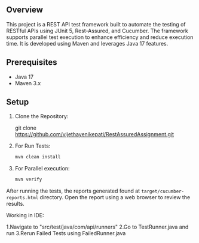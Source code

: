 ## Overview

This project is a REST API test framework built to automate the testing of RESTful APIs 
using JUnit 5, Rest-Assured, and Cucumber. The framework supports parallel test execution
to enhance efficiency and reduce execution time. It is developed using Maven and leverages
Java 17 features.

## Prerequisites
- Java 17
- Maven 3.x

## Setup

1. Clone the Repository:

   git clone https://github.com/vijethayenikepati/RestAssuredAssignment.git

2. For Run Tests:
   ```sh
   mvn clean install

3. For Parallel execution:
   ```sh
   mvn verify

After running the tests, the reports generated found at `target/cucumber-reports.html` directory.
Open the report using a web browser to review the results.

Working in IDE:

1.Navigate to "src/test/java/com/api/runners"
2.Go to TestRunner.java and run
3.Rerun Failed Tests using FailedRunner.java

   

